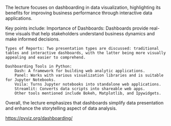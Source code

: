 The lecture focuses on dashboarding in data visualization, highlighting its benefits for improving business performance through interactive data applications. 

Key points include:
    Importance of Dashboards: Dashboards provide real-time visuals that help stakeholders understand business dynamics and make informed decisions.

    Types of Reports: Two presentation types are discussed: traditional tables and interactive dashboards, with the latter being more visually appealing and easier to comprehend.

    Dashboarding Tools in Python:
        Dash: A framework for building web analytic applications.
        Panel: Works with various visualization libraries and is suitable for Jupyter Notebooks.
        Voila: Turns Jupyter notebooks into standalone web applications.
        Streamlit: Converts data scripts into shareable web apps.
        Other tools mentioned include Bokeh, Matplotlib, and Ipywidgets.

Overall, the lecture emphasizes that dashboards simplify data presentation and enhance the storytelling aspect of data analysis. 

https://pyviz.org/dashboarding/
